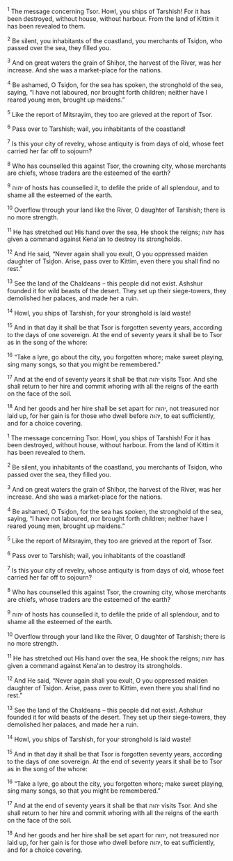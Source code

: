 <sup>1</sup> The message concerning Tsor. Howl, you ships of Tarshish! For it has been destroyed, without house, without harbour. From the land of Kittim it has been revealed to them.

<sup>2</sup> Be silent, you inhabitants of the coastland, you merchants of Tsiḏon, who passed over the sea, they filled you.

<sup>3</sup> And on great waters the grain of Shiḥor, the harvest of the River, was her increase. And she was a market-place for the nations.

<sup>4</sup> Be ashamed, O Tsiḏon, for the sea has spoken, the stronghold of the sea, saying, “I have not laboured, nor brought forth children; neither have I reared young men, brought up maidens.”

<sup>5</sup> Like the report of Mitsrayim, they too are grieved at the report of Tsor.

<sup>6</sup> Pass over to Tarshish; wail, you inhabitants of the coastland!

<sup>7</sup> Is this your city of revelry, whose antiquity is from days of old, whose feet carried her far off to sojourn?

<sup>8</sup> Who has counselled this against Tsor, the crowning city, whose merchants are chiefs, whose traders are the esteemed of the earth?

<sup>9</sup> יהוה of hosts has counselled it, to defile the pride of all splendour, and to shame all the esteemed of the earth.

<sup>10</sup> Overflow through your land like the River, O daughter of Tarshish; there is no more strength.

<sup>11</sup> He has stretched out His hand over the sea, He shook the reigns; יהוה has given a command against Kena‛an to destroy its strongholds.

<sup>12</sup> And He said, “Never again shall you exult, O you oppressed maiden daughter of Tsiḏon. Arise, pass over to Kittim, even there you shall find no rest.”

<sup>13</sup> See the land of the Chaldeans – this people did not exist. Ashshur founded it for wild beasts of the desert. They set up their siege-towers, they demolished her palaces, and made her a ruin.

<sup>14</sup> Howl, you ships of Tarshish, for your stronghold is laid waste!

<sup>15</sup> And in that day it shall be that Tsor is forgotten seventy years, according to the days of one sovereign. At the end of seventy years it shall be to Tsor as in the song of the whore:

<sup>16</sup> “Take a lyre, go about the city, you forgotten whore; make sweet playing, sing many songs, so that you might be remembered.”

<sup>17</sup> And at the end of seventy years it shall be that יהוה visits Tsor. And she shall return to her hire and commit whoring with all the reigns of the earth on the face of the soil.

<sup>18</sup> And her goods and her hire shall be set apart for יהוה, not treasured nor laid up, for her gain is for those who dwell before יהוה, to eat sufficiently, and for a choice covering.

<sup>1</sup> The message concerning Tsor. Howl, you ships of Tarshish! For it has been destroyed, without house, without harbour. From the land of Kittim it has been revealed to them.

<sup>2</sup> Be silent, you inhabitants of the coastland, you merchants of Tsiḏon, who passed over the sea, they filled you.

<sup>3</sup> And on great waters the grain of Shiḥor, the harvest of the River, was her increase. And she was a market-place for the nations.

<sup>4</sup> Be ashamed, O Tsiḏon, for the sea has spoken, the stronghold of the sea, saying, “I have not laboured, nor brought forth children; neither have I reared young men, brought up maidens.”

<sup>5</sup> Like the report of Mitsrayim, they too are grieved at the report of Tsor.

<sup>6</sup> Pass over to Tarshish; wail, you inhabitants of the coastland!

<sup>7</sup> Is this your city of revelry, whose antiquity is from days of old, whose feet carried her far off to sojourn?

<sup>8</sup> Who has counselled this against Tsor, the crowning city, whose merchants are chiefs, whose traders are the esteemed of the earth?

<sup>9</sup> יהוה of hosts has counselled it, to defile the pride of all splendour, and to shame all the esteemed of the earth.

<sup>10</sup> Overflow through your land like the River, O daughter of Tarshish; there is no more strength.

<sup>11</sup> He has stretched out His hand over the sea, He shook the reigns; יהוה has given a command against Kena‛an to destroy its strongholds.

<sup>12</sup> And He said, “Never again shall you exult, O you oppressed maiden daughter of Tsiḏon. Arise, pass over to Kittim, even there you shall find no rest.”

<sup>13</sup> See the land of the Chaldeans – this people did not exist. Ashshur founded it for wild beasts of the desert. They set up their siege-towers, they demolished her palaces, and made her a ruin.

<sup>14</sup> Howl, you ships of Tarshish, for your stronghold is laid waste!

<sup>15</sup> And in that day it shall be that Tsor is forgotten seventy years, according to the days of one sovereign. At the end of seventy years it shall be to Tsor as in the song of the whore:

<sup>16</sup> “Take a lyre, go about the city, you forgotten whore; make sweet playing, sing many songs, so that you might be remembered.”

<sup>17</sup> And at the end of seventy years it shall be that יהוה visits Tsor. And she shall return to her hire and commit whoring with all the reigns of the earth on the face of the soil.

<sup>18</sup> And her goods and her hire shall be set apart for יהוה, not treasured nor laid up, for her gain is for those who dwell before יהוה, to eat sufficiently, and for a choice covering.

